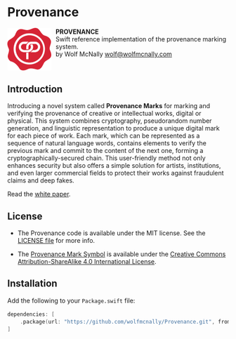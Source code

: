 # Provenance

<div style="display: flex;">
<img src="Art/provenance-mark-symbol-white.svg" width="100" style="float: left; margin-right: 10px">
<div><strong>PROVENANCE</strong><br/>Swift reference implementation of the provenance marking system.<br/>by Wolf McNally <a href="mailto:wolf@wolfmcnally.com">wolf@wolfmcnally.com</a></div>
</div>

## Introduction

Introducing a novel system called **Provenance Marks** for marking and verifying the provenance of creative or intellectual works, digital or physical. This system combines cryptography, pseudorandom number generation, and linguistic representation to produce a unique digital mark for each piece of work. Each mark, which can be represented as a sequence of natural language words, contains elements to verify the previous mark and commit to the content of the next one, forming a cryptographically-secured chain. This user-friendly method not only enhances security but also offers a simple solution for artists, institutions, and even larger commercial fields to protect their works against fraudulent claims and deep fakes.

Read the [white paper](WHITEPAPER.md).

## License

* The Provenance code is available under the MIT license. See the [LICENSE file](LICENSE) for more info.

* The [Provenance Mark Symbol](./art) is available under the [Creative Commons Attribution-ShareAlike 4.0 International License](https://creativecommons.org/licenses/by-sa/4.0/).

## Installation

Add the following to your `Package.swift` file:

```swift
dependencies: [
    .package(url: "https://github.com/wolfmcnally/Provenance.git", from: "0.1.0")
]
```
